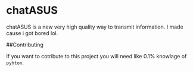 # chatASUS

chatASUS is a new very high quality way to transmit information.
I made cause i got bored lol.

##Contributing

If you want to cotribute to this project you will need like 0.1% knowlage of `pyhton`.
